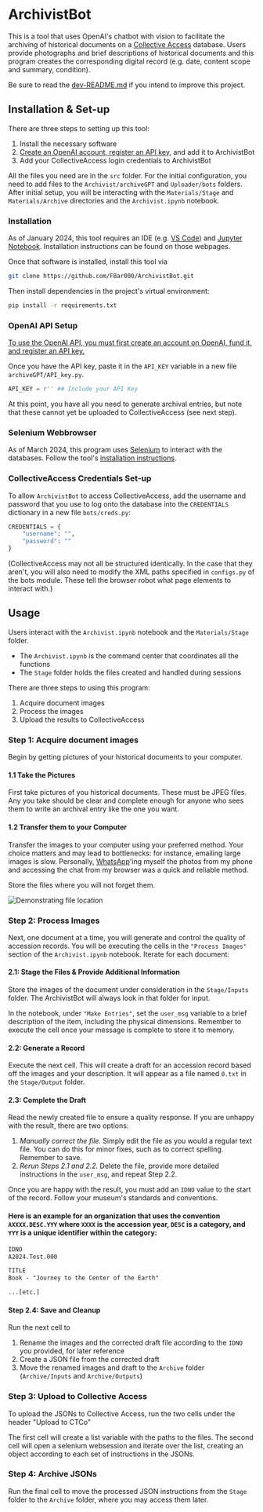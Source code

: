 # ArchivistBot

This is a tool that uses OpenAI's chatbot with vision to facilitate the archiving of historical documents on a [Collective Access](https://www.collectiveaccess.org/) database. Users provide photographs and brief descriptions of historical documents and this program creates the corresponding digital record (e.g. date, content scope and summary, condition).

Be sure to read the [dev-README.md](dev-README.md) if you intend to improve this project.

## Installation & Set-up

There are three steps to setting up this tool:
1. Install the necessary software 
2. [Create an OpenAI account, register an  API key](https://platform.openai.com/docs/quickstart?context=python), and add it to ArchivistBot
3. Add your CollectiveAccess login credentials to ArchivistBot

All the files you need are in the `src` folder. For the initial configuration, you need to add files to the `Archivist/archiveGPT` and `Uploader/bots` folders. After initial setup, you will be interacting with the `Materials/Stage` and `Materials/Archive` directories and the `Archivist.ipynb` notebook. 


### Installation

As of January 2024, this tool requires an IDE (e.g. [VS Code](https://code.visualstudio.com/)) and [Jupyter Notebook](https://code.visualstudio.com/docs/datascience/jupyter-notebooks). Installation instructions can be found on those webpages.

Once that software is installed, install this tool via

```bash
git clone https://github.com/FBar000/ArchivistBot.git
```

Then install dependencies in the project's virtual environment: 

```bash
pip install -r requirements.txt
```

### OpenAI API Setup

[To use the OpenAI API, you must first create an account on OpenAI, fund it, and register an API key.](https://platform.openai.com/docs/quickstart?context=python) 

Once you have the API key, paste it in the `API_KEY` variable in a new file `archiveGPT/API_key.py`.

```python
API_KEY = r'' ## Include your API Key
```

At this point, you have all you need to generate archival entries, but note that these cannot yet be uploaded to CollectiveAccess (see next step).

### Selenium Webbrowser

As of March 2024, this program uses [Selenium](https://selenium-python.readthedocs.io/) to interact with the databases. Follow the tool's [installation instructions](https://selenium-python.readthedocs.io/installation.html).


### CollectiveAccess Credentials Set-up

To allow `ArchivistBot` to access CollectiveAccess, add the username and password that you use to log onto the database into the `CREDENTIALS` dictionary in a new file `bots/creds.py`:

```python
CREDENTIALS = {
    "username": "",
    "password": ""
} 
```


(CollectiveAccess may not all be structured identically. In the case that they aren't, you will also need to modify the XML paths specified in `configs.py` of the bots module. These tell the browser robot what page elements to interact with.)


## Usage

Users interact with the `Archivist.ipynb` notebook and the `Materials/Stage` folder. 
* The `Archivist.ipynb` is the command center that coordinates all the functions
* The `Stage` folder holds the files created and handled during sessions

There are three steps to using this program: 
1. Acquire document images
2. Process the images
3. Upload the results to CollectiveAccess


### Step 1: Acquire document images

Begin by getting pictures of your historical documents to your computer.

#### 1.1 Take the Pictures

First take pictures of you historical documents. These must be JPEG files. Any you take should be clear and complete enough for anyone who sees them to write an archival entry like the one you want. 

#### 1.2 Transfer them to your Computer

Transfer the images to your computer using your preferred method. Your choice matters and may lead to bottlenecks: for instance, emailing large images is slow. Personally, [WhatsApp](https://www.whatsapp.com/)'ing myself the photos from my phone and accessing the chat from my browser was a quick and reliable method.

Store the files where you will not forget them.


![Demonstrating file location](https://github.com/FBar000/ArchivistBot/blob/add-gifs/gifs/Loading-Inputs.gif)

### Step 2: Process Images

Next, one document at a time, you will generate and control the quality of accession records. You will be executing the cells in the `"Process Images"` section of the `Archivist.ipynb` notebook. Iterate for each document: 

#### 2.1: Stage the Files & Provide Additional Information

Store the images of the document under consideration in the `Stage/Inputs` folder. The ArchivistBot will always look in that folder for input.

In the notebook, under `"Make Entries"`, set the `user_msg` variable to a brief description of the item, including the physical dimensions. Remember to execute the cell once your message is complete to store it to memory.

#### 2.2: Generate a Record

Execute the next cell. This will create a draft for an accession record based off the images and your description. It will appear as a file named `0.txt` in the `Stage/Output` folder. 

#### 2.3: Complete the Draft

Read the newly created file to ensure a quality response. If you are unhappy with the result, there are two options:
1. *Manually correct the file.* Simply edit the file as you would a regular text file. You can do this for minor fixes, such as to correct spelling. Remember to save.
2. *Rerun Steps 2.1 and 2.2.* Delete the file, provide more detailed instructions in the `user_msg`, and repeat Step 2.2.

Once you are happy with the result, you must add an `IDNO` value to the start of the record. Follow your museum's standards and conventions. 
#### Here is an example for an organization that uses the convention `AXXXX.DESC.YYY` where `XXXX` is the accession year, `DESC` is a category, and `YYY` is a unique identifier within the category:

```txt
IDNO
A2024.Test.000

TITLE
Book - "Journey to the Center of the Earth"

...[etc.]
```

#### Step 2.4: Save and Cleanup

Run the next cell to 
1. Rename the images and the corrected draft file according to the `IDNO` you provided, for later reference
2. Create a JSON file from the corrected draft
3. Move the renamed images and draft to the `Archive` folder (`Archive/Inputs` and `Archive/Outputs`)


### Step 3: Upload to Collective Access

To upload the JSONs to Collective Access, run the two cells under the header "Upload to CTCo"

The first cell will create a list variable with the paths to the files. The second cell will open a selenium websession and iterate over the list, creating an object according to each set of instructions in the JSONs. 

### Step 4: Archive JSONs

Run the final cell to move the processed JSON instructions from the `Stage` folder to the `Archive` folder, where you may access them later.
